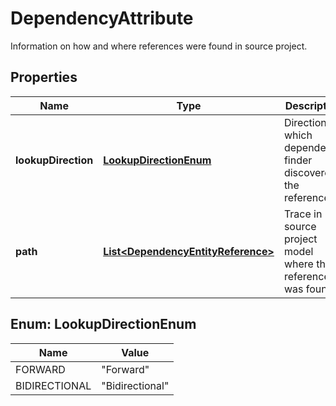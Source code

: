 

# DependencyAttribute

Information on how and where references were found in source project.

## Properties

Name | Type | Description | Notes
------------ | ------------- | ------------- | -------------
**lookupDirection** | [**LookupDirectionEnum**](#LookupDirectionEnum) | Direction in which dependency finder discovered the reference. |  [optional]
**path** | [**List&lt;DependencyEntityReference&gt;**](DependencyEntityReference.md) | Trace in source project model where the reference was found. |  [optional]



## Enum: LookupDirectionEnum

Name | Value
---- | -----
FORWARD | &quot;Forward&quot;
BIDIRECTIONAL | &quot;Bidirectional&quot;



